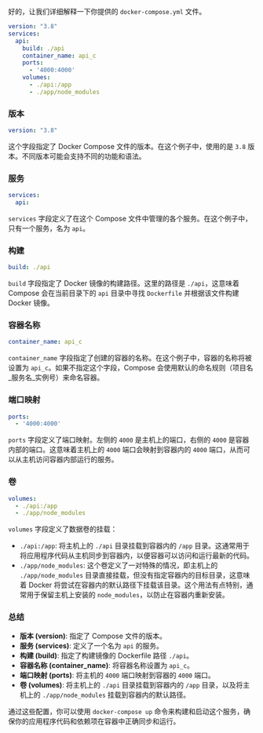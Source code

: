 好的，让我们详细解释一下你提供的 `docker-compose.yml` 文件。

```yaml
version: "3.8"
services:
  api:
    build: ./api
    container_name: api_c
    ports:
      - '4000:4000'
    volumes:
      - ./api:/app
      - ./app/node_modules
```

### 版本
```yaml
version: "3.8"
```
这个字段指定了 Docker Compose 文件的版本。在这个例子中，使用的是 `3.8` 版本。不同版本可能会支持不同的功能和语法。

### 服务
```yaml
services:
  api:
```
`services` 字段定义了在这个 Compose 文件中管理的各个服务。在这个例子中，只有一个服务，名为 `api`。

### 构建
```yaml
build: ./api
```
`build` 字段指定了 Docker 镜像的构建路径。这里的路径是 `./api`，这意味着 Compose 会在当前目录下的 `api` 目录中寻找 `Dockerfile` 并根据该文件构建 Docker 镜像。

### 容器名称
```yaml
container_name: api_c
```
`container_name` 字段指定了创建的容器的名称。在这个例子中，容器的名称将被设置为 `api_c`。如果不指定这个字段，Compose 会使用默认的命名规则（项目名_服务名_实例号）来命名容器。

### 端口映射
```yaml
ports:
  - '4000:4000'
```
`ports` 字段定义了端口映射。左侧的 `4000` 是主机上的端口，右侧的 `4000` 是容器内部的端口。这意味着主机上的 `4000` 端口会映射到容器内的 `4000` 端口，从而可以从主机访问容器内部运行的服务。

### 卷
```yaml
volumes:
  - ./api:/app
  - ./app/node_modules
```
`volumes` 字段定义了数据卷的挂载：
- `./api:/app`: 将主机上的 `./api` 目录挂载到容器内的 `/app` 目录。这通常用于将应用程序代码从主机同步到容器内，以便容器可以访问和运行最新的代码。
- `./app/node_modules`: 这个卷定义了一对特殊的情况，即主机上的 `./app/node_modules` 目录直接挂载，但没有指定容器内的目标目录，这意味着 Docker 将尝试在容器内的默认路径下挂载该目录。这个用法有点特别，通常用于保留主机上安装的 `node_modules`，以防止在容器内重新安装。

### 总结

- **版本 (version)**: 指定了 Compose 文件的版本。
- **服务 (services)**: 定义了一个名为 `api` 的服务。
- **构建 (build)**: 指定了构建镜像的 Dockerfile 路径 `./api`。
- **容器名称 (container_name)**: 将容器名称设置为 `api_c`。
- **端口映射 (ports)**: 将主机的 `4000` 端口映射到容器的 `4000` 端口。
- **卷 (volumes)**: 将主机上的 `./api` 目录挂载到容器内的 `/app` 目录，以及将主机上的 `./app/node_modules` 挂载到容器内的默认路径。

通过这些配置，你可以使用 `docker-compose up` 命令来构建和启动这个服务，确保你的应用程序代码和依赖项在容器中正确同步和运行。